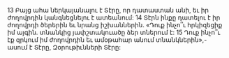 13 Բայց ահա ներկայանալու է Տէրը, որ դատաստան անի,
եւ իր ժողովրդին կանգնեցնելու է ատեանում:
14 Տէրն ինքը դատելու է իր ժողովրդի ծերերին եւ նրանց իշխաններին.
«Դուք ինչո՞ւ հրկիզեցիք իմ այգին.
տնանկից յափշտակուածը ձեր տներում է:
15 Դուք ինչո՞ւ էք զրկում իմ ժողովրդին եւ ամօթահար անում տնանկներին»,-
ասում է Տէրը, Զօրութիւնների Տէրը:

